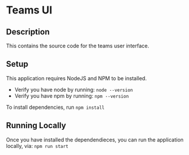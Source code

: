 # Teams UI

## Description

This contains the source code for the teams user interface.

## Setup

This application requires NodeJS and NPM to be installed.

- Verify you have node by running: `node --version`
- Verify you have npm by running: `npm --version`

To install dependencies, run `npm install`

## Running Locally

Once you have installed the dependendieces, you can run the application locally, via: `npm run start`
